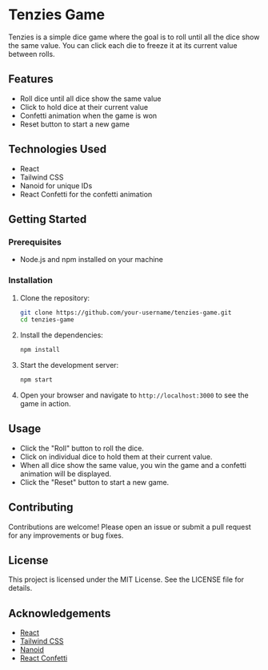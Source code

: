 

# Tenzies Game

Tenzies is a simple dice game where the goal is to roll until all the dice show the same value. You can click each die to freeze it at its current value between rolls.

## Features

- Roll dice until all dice show the same value
- Click to hold dice at their current value
- Confetti animation when the game is won
- Reset button to start a new game

## Technologies Used

- React
- Tailwind CSS
- Nanoid for unique IDs
- React Confetti for the confetti animation

## Getting Started

### Prerequisites

- Node.js and npm installed on your machine

### Installation

1. Clone the repository:
   ```bash
   git clone https://github.com/your-username/tenzies-game.git
   cd tenzies-game
   ```

2. Install the dependencies:
   ```bash
   npm install
   ```

3. Start the development server:
   ```bash
   npm start
   ```

4. Open your browser and navigate to `http://localhost:3000` to see the game in action.

## Usage

- Click the "Roll" button to roll the dice.
- Click on individual dice to hold them at their current value.
- When all dice show the same value, you win the game and a confetti animation will be displayed.
- Click the "Reset" button to start a new game.

## Contributing

Contributions are welcome! Please open an issue or submit a pull request for any improvements or bug fixes.

## License

This project is licensed under the MIT License. See the LICENSE file for details.

## Acknowledgements

- [React](https://reactjs.org/)
- [Tailwind CSS](https://tailwindcss.com/)
- [Nanoid](https://github.com/ai/nanoid)
- [React Confetti](https://github.com/alampros/react-confetti)

